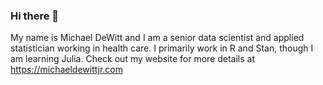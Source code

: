 ### Hi there 👋

My name is Michael DeWitt and I am a senior data scientist and applied statistician working in health care.
I primarily work in R and Stan, though I am learning Julia.
Check out my website for more details at <https://michaeldewittjr.com>

<!--
**medewitt/medewitt** is a ✨ _special_ ✨ repository because its `README.md` (this file) appears on your GitHub profile.

Here are some ideas to get you started:

- 🔭 I’m currently working on ...
- 🌱 I’m currently learning ...
- 👯 I’m looking to collaborate on ...
- 🤔 I’m looking for help with ...
- 💬 Ask me about ...
- 📫 How to reach me: ...
- 😄 Pronouns: ...
- ⚡ Fun fact: ...
### Top Languages
 ![Top Langs](https://github-readme-stats.vercel.app/api/top-langs/?username=medewitt&hide=javascript,html,css&count_private=true&langs_count=8&layout=compact)
 
 Language card generated using [this great repository](https://github.com/anuraghazra/github-readme-stats#top-languages-card)
-->
